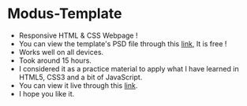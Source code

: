 # Modus-Template

-   Responsive HTML &amp; CSS Webpage !
-   You can view the template's PSD file through this [link](https://www.graphberry.com/item/modus-single-page-portfolio-psd-template), It is free !
-   Works well on all devices.
-   Took around 15 hours.
-   I considered it as a practice material to apply what I have learned in HTML5, CSS3 and a bit of JavaScript.
-   You can view it live through this [link](https://philopaterhany.github.io/Modus-Template/).
-   I hope you like it.
